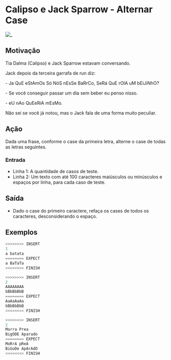 # Calipso e Jack Sparrow - Alternar Case

![_](https://raw.githubusercontent.com/qxcodefup/arcade/master/base/calipso/cover.jpg)

## Motivação

Tia Dalma (Calipso) e Jack Sparrow estavam conversando.

Jack depois da terceira garrafa de run diz:

\- Ja QuE eStAmOs Só NóS nEsSe BaRrCo, SeRá QuE rOlA uM bEiJiNhO?

\- Se você conseguir passar um dia sem beber eu penso nisso.

\- eU nAo QuEeRiA mEsMo.

Não sei se você já notou, mas o Jack fala de uma forma muito peculiar.

## Ação

Dada uma frase, conforme o case da primeira letra, alterne o case de todas as letras seguintes.

### Entrada

* Linha 1: A quantidade de casos de teste.
* Linha 2: Um texto com até 100 caracteres maiúsculos ou minúsculos e espaços por linha, para cada caso de teste.

## Saída

* Dado o case do primeiro caractere, refaça os cases de todos os caracteres, desconsiderando o espaço.

## Exemplos

``` py
>>>>>>>> INSERT
1
a batata
======== EXPECT
a BaTaTa
<<<<<<<< FINISH
```

```py
>>>>>>>> INSERT
2
AAAAAAAA
bBbBbBbB
======== EXPECT
AaAaAaAa
bBbBbBbB
<<<<<<<< FINISH
```

```py
>>>>>>>> INSERT
2
Morra Prea
BigODE Aparado
======== EXPECT
MoRrA pReA
BiGoDe ApArAdO
<<<<<<<< FINISH
```
